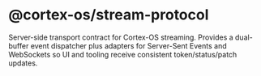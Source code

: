 # @cortex-os/stream-protocol

Server-side transport contract for Cortex-OS streaming. Provides a dual-buffer event dispatcher plus adapters for Server-Sent Events and WebSockets so UI and tooling receive consistent token/status/patch updates.
